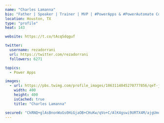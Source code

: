 ```yaml
---
name: "Charles Lamanna"
bio: "Father | Speaker | Trainer | MVP | #PowerApps & #PowerAutomate Community Super User | YouTuber Right-pointing triangle http://youtube.com/c/rezadorrani | Learn - Share - Clockwise rightwards and leftwards open circle arrows"
location: Houston, TX
type: "profile"
heat: 143

website: https://t.co/tAcqSdqguf

twitter:
  username: rezadorrani
  url: https://twitter.com/rezadorrani
  followers: 6271

topics:
  - Power Apps

images:
  - url: https://pbs.twimg.com/profile_images/1063114045270777856/qeT-jpWr_400x400.jpg
    width: 400
    height: 400
    isCached: true
    title: "Charles Lamanna"

secured: "CkRNQ+glAsBnonWuGs0HiGjaOB+CHuKw/qVo+C/AlK4gswi9URTX4M/ajgUmo80jzkO4FJrgOtWpxFZmuwhhjJEZNTFpqwzCEPEvFE85PjbqsLcEma96XSXuCJaBtAwZkWFXPHKzS2dF+vzfYfb0JSwoEHqR3x4ziS7YuBBrRI84FAvz7Ckm2rROjYY6sPU7FQpF+a9SQnvSODKbwvQbngmevHMe2Hwsh8woE38NVit0NXgGPOWsB4G2tSSV4/j6pqgSimG8+lioPryZEy1L4x+FtyKyJPGksTJTW4IjzAs7/hmqNAL9rXCEiDF568u3rdgMey2+hCpY2ilZPurooAlUdkiExBxoqEcVN/5HVe6ePSFnKTbo5iO4fPyVtBv9USHdrtgXjNP8/DNpao+q0jWOURdTPzIYroif5OYNwF0=;n5WlgXmDSjkqjaBqVgom/g=="
---
```


